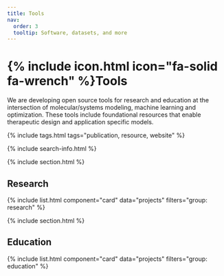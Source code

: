 ```yaml
---
title: Tools
nav:
  order: 3
  tooltip: Software, datasets, and more
---
```


# {% include icon.html icon="fa-solid fa-wrench" %}Tools

We are developing open source tools for research and education at the intersection of molecular/systems modeling, machine learning
and optimization. These tools include foundational resources that enable therapeutic design and application specific models.

{% include tags.html tags="publication, resource, website" %}

{% include search-info.html %}

{% include section.html %}

## Research

{% include list.html component="card" data="projects" filters="group: research" %}

{% include section.html %}

## Education

{% include list.html component="card" data="projects" filters="group: education" %}

